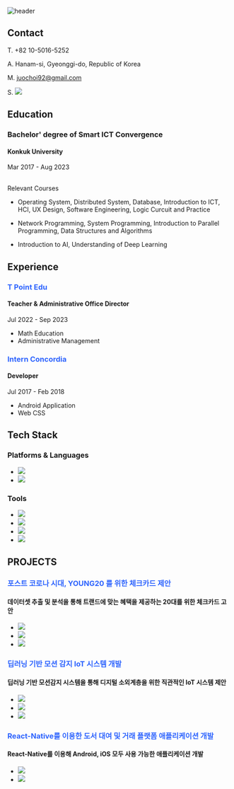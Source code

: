 ![header](https://capsule-render.vercel.app/api?type=waving&color=auto&height=200&section=header&text=Juo's%20GitHub&render&fontSize=85)

## Contact
<!-- 이름 : 최주오 -->

T. +82 10-5016-5252

A. Hanam-si, Gyeonggi-do, Republic of Korea

M. juochoi92@gmail.com

S. <a href="https://instagram.com/giveme_kro.l?igshid=M2RkZGJiMzhjOQ%3D%3D&utm_source=qr"><img src="https://img.shields.io/badge/Instagram-E4405F?style=flat&logo=instagram&logoColor=white"/></a>

## Education

### Bachelor' degree of Smart ICT Convergence

#### Konkuk University

Mar 2017 - Aug 2023

<br>
Relevant Courses

- Operating System, Distributed System, Database, Introduction to ICT, HCI, UX Design, Software Engineering,  Logic Curcuit and Practice

- Network Programming, System Programming, Introduction to Parallel Programming, Data Structures and Algorithms

- Introduction to AI, Understanding of Deep Learning

## Experience

### <span style="color:#2E64FE"> T Point Edu  </span> 

#### Teacher & Administrative Office Director

Jul 2022 - Sep 2023

- Math Education
- Administrative Management

### <span style="color:#2E64FE"> Intern Concordia </span> 

#### Developer

Jul 2017 - Feb 2018

- Android Application
- Web CSS

## Tech Stack

### Platforms & Languages

- 	<img src="https://img.shields.io/badge/Java-007396?style=flat-square&logo=java&logoColor=white"/>

- <img src="https://img.shields.io/badge/Python-3776AB?style=flat-square&logo=python&logoColor=white"/>


### Tools
- <img src="https://img.shields.io/badge/IntelliJ IDEA-000000?style=flat-square&logo=intellijidea&logoColor=white"/>

- <img src="https://img.shields.io/badge/Visual Studio Code-007ACC?style=flat-square&logo=visualstudiocode&logoColor=white"/>

- <img src="https://img.shields.io/badge/GitHub-181717?style=flat-square&logo=github&logoColor=white"/>

- <img src="https://img.shields.io/badge/Microsoft Office-D83B01?style=flat-square&logo=microsoftoffice&logoColor=white"/>


## PROJECTS

### <span style="color:#2E64FE"> 포스트 코로나 시대, YOUNG20 를 위한 체크카드 제안  </span>

#### 데이터셋 추출 및 분석을 통해 트랜드에 맞는 혜택을 제공하는 20대를 위한 체크카드 고안


- <img src="https://img.shields.io/badge/Python-3776AB?style=flat-square&logo=python&logoColor=white"/>
- <img src="https://img.shields.io/badge/pandas-150458?style=flat&logo=pandas&logoColor=white"/>
- <img src="https://img.shields.io/badge/Numpy-013243?style=flat&logo=numpy&logoColor=white"/>

### <span style="color:#2E64FE"> 딥러닝 기반 모션 감지 IoT 시스템 개발 </span> 

#### 딥러닝 기반 모션감지 시스템을 통해 디지털 소외계층을 위한 직관적인 IoT 시스템 제안

- <img src="https://img.shields.io/badge/Python-3776AB?style=flat-square&logo=python&logoColor=white"/>
- <img src="https://img.shields.io/badge/TensorFlow-FF6F00?style=flat-square&logo=tensorflow&logoColor=white"/>
- <img src="https://img.shields.io/badge/OpenCV-5C3EE8?style=flat-square&logo=opencv&logoColor=white"/>

### <span style="color:#2E64FE"> React-Native를 이용한 도서 대여 및 거래 플랫폼 애플리케이션 개발 </span> 

#### React-Native를 이용해 Android, iOS 모두 사용 가능한 애플리케이션 개발

- <img src="https://img.shields.io/badge/React-61DAFB?style=flat-square&logo=react&logoColor=white"/>
- <img src="https://img.shields.io/badge/FireBase-FFCA28?style=flat-square&logo=firebase&logoColor=white"/>

## 
<!--
**JUO-CHOI/JUO-CHOI** is a ✨ _special_ ✨ repository because its `README.md` (this file) appears on your GitHub profile.

Here are some ideas to get you started:

- 🔭 I’m currently working on ...
- 🌱 I’m currently learning ...
- 👯 I’m looking to collaborate on ...
- 🤔 I’m looking for help with ...
- 💬 Ask me about ...
- 📫 How to reach me: ...
- 😄 Pronouns: ...
- ⚡ Fun fact: ...
-->